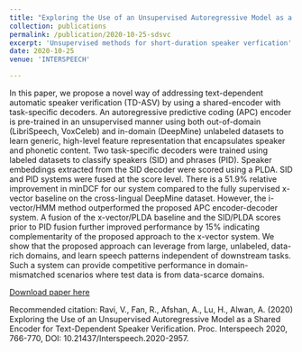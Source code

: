 ```yaml
---
title: "Exploring the Use of an Unsupervised Autoregressive Model as a Shared Encoder for Text-Dependent Speaker Verification"
collection: publications
permalink: /publication/2020-10-25-sdsvc
excerpt: 'Unsupervised methods for short-duration speaker verfication'
date: 2020-10-25
venue: 'INTERSPEECH'

---
```

In this paper, we propose a novel way of addressing text-dependent automatic speaker verification (TD-ASV) by using a shared-encoder with task-specific decoders. An autoregressive predictive coding (APC) encoder is pre-trained in an unsupervised manner using both out-of-domain (LibriSpeech, VoxCeleb) and in-domain (DeepMine) unlabeled datasets to learn generic, high-level feature representation that encapsulates speaker and phonetic content. Two task-specific decoders were trained using labeled datasets to classify speakers (SID) and phrases (PID). Speaker embeddings extracted from the SID decoder were scored using a PLDA. SID and PID systems were fused at the score level. There is a 51.9% relative improvement in minDCF for our system compared to the fully supervised x-vector baseline on the cross-lingual DeepMine dataset. However, the i-vector/HMM method outperformed the proposed APC encoder-decoder system. A fusion of the x-vector/PLDA baseline and the SID/PLDA scores prior to PID fusion further improved performance by 15% indicating complementarity of the proposed approach to the x-vector system. We show that the proposed approach can leverage from large, unlabeled, data-rich domains, and learn speech patterns independent of downstream tasks. Such a system can provide competitive performance in domain-mismatched scenarios where test data is from data-scarce domains.

[Download paper here](https://www.isca-speech.org/archive/Interspeech_2020/pdfs/2957.pdf)

Recommended citation: Ravi, V., Fan, R., Afshan, A., Lu, H., Alwan, A. (2020) Exploring the Use of an Unsupervised Autoregressive Model as a Shared Encoder for Text-Dependent Speaker Verification. Proc. Interspeech 2020, 766-770, DOI: 10.21437/Interspeech.2020-2957.
